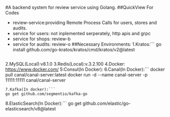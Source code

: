 #A backend system for review service using Golang.
##QuickView For Codes
- review-service:providing Remote Process Calls for users, stores and audits.
- service for users: not inplemented serperately, http apis and grpc
- service for shops: review-b
- service for audits: review-o
##Necessary Environments:
1.Kratos:```
go install github.com/go-kratos/kratos/cmd/kratos/v2@latest
  ```
2.MySQL(Local):v8.1.0
3.Redis(Local):v.3.2.100
4.Docker: https://www.docker.com/
5:Consul(In Docker):
6.Canal(In Docker):```
  docker pull canal/canal-server:latest
  docker run -d --name canal-server -p 11111:11111 canal/canal-server
  ```
7.Kafka(In docker):```
  go get github.com/segmentio/kafka-go
```
8.ElasticSearch(In Docker):```
  go get github.com/elastic/go-elasticsearch/v8@latest
  ```
